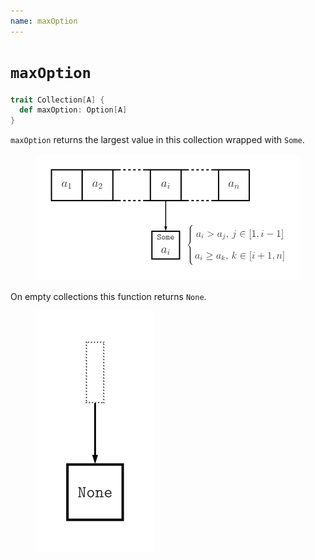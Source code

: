 ```yaml
---
name: maxOption
---
```


# `maxOption`

~~~ scala
trait Collection[A] {
  def maxOption: Option[A]
}
~~~

`maxOption` returns the largest value in this collection wrapped with `Some`.

<figure class="diagram">
  <img src="images/maxOption.svg" alt="maxOption function">
  <!-- <figcaption class="diagram-desc"></figcaption> -->
</figure>

On empty collections this function returns `None`.

<figure class="diagram">
  <img src="images/maxOption.2.svg" alt="maxOption function">
  <!-- <figcaption class="diagram-desc"></figcaption> -->
</figure>
